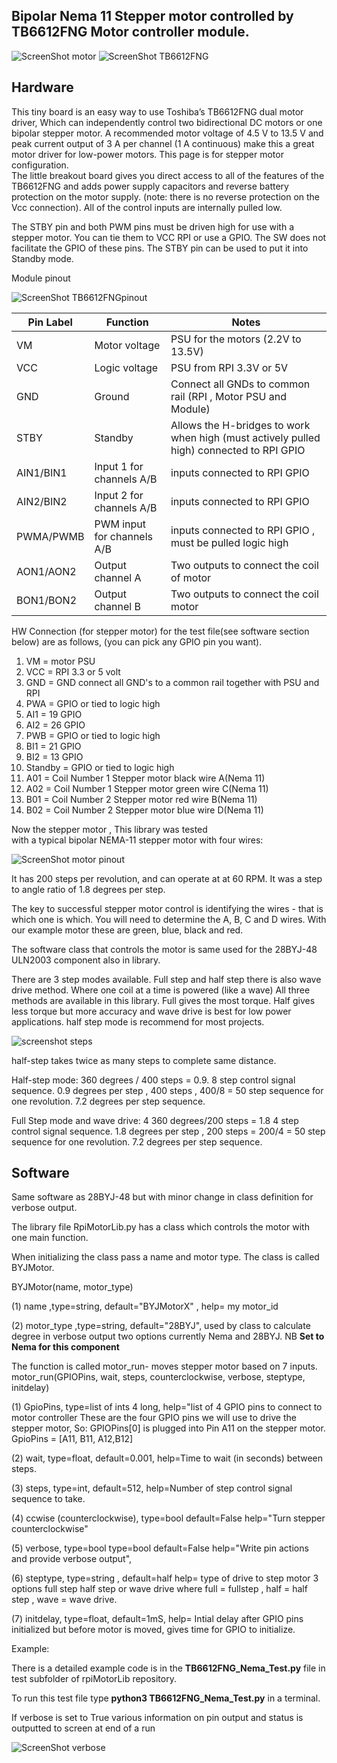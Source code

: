 Bipolar Nema 11 Stepper motor controlled by TB6612FNG Motor controller module.
---------------------------------------

![ScreenShot motor](https://raw.githubusercontent.com/gavinlyonsrepo/RpiMotorLib/master/images/nema11.jpg)
![ScreenShot TB6612FNG](https://github.com/gavinlyonsrepo/RpiMotorLib/blob/master/images/TB6612FNG.jpg)


Hardware
------------------------------------

This tiny board is an easy way to use Toshiba’s TB6612FNG dual motor driver, 
Which can independently control two bidirectional DC motors or one bipolar stepper motor.
A recommended motor voltage of 4.5 V to 13.5 V and peak current output of 3 A per channel 
(1 A continuous) make this a great motor driver for low-power motors.
This page is for stepper motor configuration.  
The little breakout board gives you direct access to all of the features of the 
TB6612FNG and adds power supply capacitors and reverse battery protection on the 
motor supply. (note: there is no reverse protection on the Vcc connection).
All of the control inputs are internally pulled low. 

The STBY pin and both PWM pins must be driven high for use with a stepper motor.
You can tie them to VCC RPI or use a GPIO. The SW does not facilitate the GPIO 
of these pins. The STBY pin can be used to put it into Standby mode.



Module pinout

![ScreenShot TB6612FNGpinout](https://github.com/gavinlyonsrepo/RpiMotorLib/blob/master/images/TB6612FNGpinout.jpg)

| Pin Label | Function | Notes|
| ------ | ------ | ------ |
| VM | Motor voltage | PSU for the motors (2.2V to 13.5V) |
| VCC | Logic voltage |PSU from RPI 3.3V or 5V |
| GND |Ground | Connect all GNDs to common rail (RPI , Motor PSU and Module) |
| STBY | Standby | Allows the H-bridges to work when high (must actively pulled high) connected to RPI GPIO |
| AIN1/BIN1 | Input 1 for channels A/B | inputs  connected to RPI GPIO |
| AIN2/BIN2 | Input 2 for channels A/B| inputs  connected to RPI GPIO |
| PWMA/PWMB | PWM input for channels A/B |inputs connected to RPI GPIO , must be pulled logic high |
| AON1/AON2 | Output channel A | Two outputs to connect the coil of motor |
| BON1/BON2 | Output channel B | Two outputs to connect the coil motor  |

HW Connection (for stepper motor) for the test file(see software section below) are as follows,
(you can pick any GPIO pin you want).

1. VM = motor PSU 
2. VCC = RPI 3.3 or 5 volt
3. GND = GND connect all GND's to a common rail together with PSU and RPI
4. PWA = GPIO or tied to logic high
5. AI1 = 19 GPIO
6. AI2 = 26 GPIO
7. PWB = GPIO or tied to logic high
8. BI1 = 21 GPIO
9. BI2 = 13 GPIO
10. Standby = GPIO or tied to logic high
11. A01 = Coil Number 1 Stepper motor  black wire A(Nema 11)
12. A02 = Coil Number 1 Stepper motor  green wire C(Nema 11)
13. B01 = Coil Number 2 Stepper motor  red wire B(Nema 11)
14. B02 = Coil Number 2 Stepper motor  blue wire D(Nema 11)


Now the stepper motor , This library was tested  
with a typical bipolar NEMA-11 stepper motor with four wires:

![ScreenShot motor pinout ](https://raw.githubusercontent.com/gavinlyonsrepo/RpiMotorLib/master/images/nema11pinout.jpg)

It has 200 steps per revolution, and can operate at at 60 RPM. 
It was a step to angle ratio of 1.8 degrees per step. 

The key to successful stepper motor control is identifying the wires - 
that is which one is which. You will need to determine 
the A, B, C and D wires. 
With our example motor these are green, blue, black and red.  

The software class that controls the motor is same used for the
28BYJ-48 ULN2003 component also in library.

There are 3 step modes available.
Full step and half step there is also wave drive method.
Where one coil at a time is powered (like a wave) 
All three methods are available in this library.
Full gives the most torque. Half gives less torque but more accuracy 
and wave drive is best for low power applications. half step mode is recommend 
for most projects.

![screenshot steps](https://raw.githubusercontent.com/gavinlyonsrepo/RpiMotorLib/master/images/figure3.jpg)

half-step takes twice as many steps to complete same distance.

Half-step mode: 
360 degrees / 400 steps = 0.9.
8 step control signal sequence.
0.9 degrees per step , 400 steps , 400/8 = 50 step sequence for one revolution.
7.2 degrees per step sequence.

Full Step mode and wave drive: 4
360 degrees/200 steps = 1.8
4 step control signal sequence.
1.8 degrees per step , 200 steps = 200/4 = 50 step sequence for one revolution.
7.2 degrees per step sequence.


Software
--------------------------------------------

Same software as 28BYJ-48  but with 
minor change in class definition for verbose output.

The library file RpiMotorLib.py has a class which controls the motor with one 
main function.

When initializing the class pass a name and motor type.
The class is called BYJMotor.

BYJMotor(name, motor_type) 

(1) name ,type=string, default="BYJMotorX" , help= my motor_id

(2) motor_type ,type=string, default="28BYJ", used by class 
to calculate degree in verbose output two options currently
Nema and 28BYJ. NB **Set to Nema for this component** 

The function is called motor_run- moves stepper motor based on 7 inputs.
motor_run(GPIOPins, wait, steps, counterclockwise, verbose, steptype, initdelay)

(1) GpioPins, type=list of ints 4 long, help="list of
 4 GPIO pins to connect to motor controller
 These are the four GPIO pins we will
 use to drive the stepper motor,  So:
 GPIOPins[0] is plugged into Pin A11 on the stepper motor.
  GpioPins = [A11, B11, A12,B12]
         
(2) wait, type=float, default=0.001, help=Time to wait
(in seconds) between steps.
         
(3) steps, type=int, default=512, help=Number of step control signal sequence
 to take. 
         
(4) ccwise (counterclockwise), type=bool default=False
help="Turn stepper counterclockwise"

 (5) verbose, type=bool  type=bool default=False
 help="Write pin actions and provide verbose output",
 
 (6) steptype, type=string , default=half help= type of drive to
 step motor 3 options full step half step or wave drive
 where full = fullstep , half = half step , wave = wave drive.

 (7) initdelay, type=float, default=1mS, help= Intial delay after
GPIO pins initialized but before motor is moved, gives time for GPIO
to initialize. 


Example: 

There is a detailed example code is in the **TB6612FNG_Nema_Test.py** file in test subfolder of 
rpiMotorLib repository. 

To run this test file type **python3 TB6612FNG_Nema_Test.py** in a terminal.

If verbose is set to True various information on pin output and status is outputted to screen at end of a run

 ![ScreenShot verbose](https://raw.githubusercontent.com/gavinlyonsrepo/RpiMotorLib/master/screenshot/Verbose_output_run.jpg)
